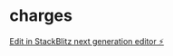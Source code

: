 # charges

[Edit in StackBlitz next generation editor ⚡️](https://stackblitz.com/~/github.com/aoiso-hub/charges)